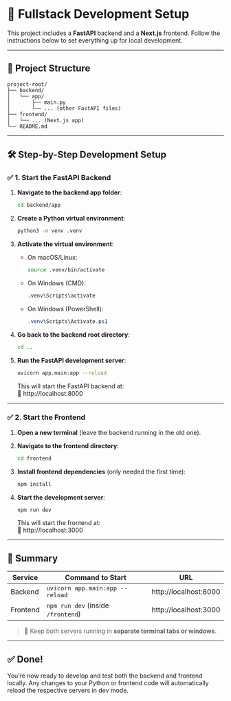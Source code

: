 
# 🚀 Fullstack Development Setup

This project includes a **FastAPI** backend and a **Next.js** frontend. Follow the instructions below to set everything up for local development.

---

## 📁 Project Structure

```
project-root/
├── backend/
│   └── app/
│       ├── main.py
│       └── ... (other FastAPI files)
├── frontend/
│   └── ... (Next.js app)
└── README.md
```

---

## 🛠 Step-by-Step Development Setup

### ✅ 1. Start the FastAPI Backend

1. **Navigate to the backend app folder**:
   ```bash
   cd backend/app
   ```

2. **Create a Python virtual environment**:
   ```bash
   python3 -m venv .venv
   ```

3. **Activate the virtual environment**:

   - On macOS/Linux:
     ```bash
     source .venv/bin/activate
     ```

   - On Windows (CMD):
     ```cmd
     .venv\Scripts\activate
     ```

   - On Windows (PowerShell):
     ```powershell
     .venv\Scripts\Activate.ps1
     ```

4. **Go back to the backend root directory**:
   ```bash
   cd ..
   ```

5. **Run the FastAPI development server**:
   ```bash
   uvicorn app.main:app --reload
   ```

   This will start the FastAPI backend at:  
   📍 http://localhost:8000

---

### ✅ 2. Start the Frontend

1. **Open a new terminal** (leave the backend running in the old one).

2. **Navigate to the frontend directory**:
   ```bash
   cd frontend
   ```

3. **Install frontend dependencies** (only needed the first time):
   ```bash
   npm install
   ```

4. **Start the development server**:
   ```bash
   npm run dev
   ```

   This will start the frontend at:  
   📍 http://localhost:3000

---

## 🧪 Summary

| Service   | Command to Start                             | URL                   |
|-----------|-----------------------------------------------|------------------------|
| Backend   | `uvicorn app.main:app --reload`              | http://localhost:8000 |
| Frontend  | `npm run dev` (inside `/frontend`)           | http://localhost:3000 |

> 🔁 Keep both servers running in **separate terminal tabs or windows**.

---

## ✅ Done!

You’re now ready to develop and test both the backend and frontend locally. Any changes to your Python or frontend code will automatically reload the respective servers in dev mode.
